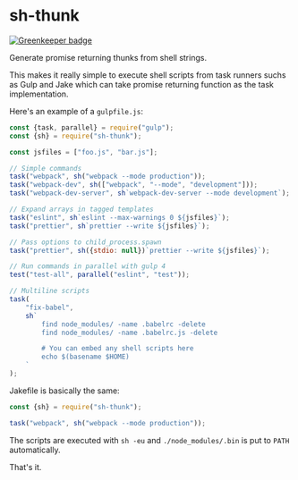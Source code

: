 # sh-thunk

[![Greenkeeper badge](https://badges.greenkeeper.io/epeli/sh-thunk.svg)](https://greenkeeper.io/)

Generate promise returning thunks from shell strings.

This makes it really simple to execute shell scripts from task runners
suchs as Gulp and Jake which can take promise returning function as the task implementation.

Here's an example of a `gulpfile.js`:

```js
const {task, parallel} = require("gulp");
const {sh} = require("sh-thunk");

const jsfiles = ["foo.js", "bar.js"];

// Simple commands
task("webpack", sh("webpack --mode production"));
task("webpack-dev", sh(["webpack", "--mode", "development"]));
task("webpack-dev-server", sh`webpack-dev-server --mode development`);

// Expand arrays in tagged templates
task("eslint", sh`eslint --max-warnings 0 ${jsfiles}`);
task("prettier", sh`prettier --write ${jsfiles}`);

// Pass options to child_process.spawn
task("prettier", sh({stdio: null})`prettier --write ${jsfiles}`);

// Run commands in parallel with gulp 4
test("test-all", parallel("eslint", "test"));

// Multiline scripts
task(
    "fix-babel",
    sh`
        find node_modules/ -name .babelrc -delete
        find node_modules/ -name .babelrc.js -delete

        # You can embed any shell scripts here
        echo $(basename $HOME)
    `
);
```

Jakefile is basically the same:

```js
const {sh} = require("sh-thunk");

task("webpack", sh("webpack --mode production"));
```

The scripts are executed with `sh -eu` and `./node_modules/.bin` is put to `PATH` automatically.

That's it.
